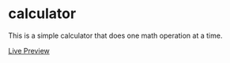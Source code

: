 # calculator

This is a simple calculator that does one math operation at a time. 

[Live Preview](https://monkham21.github.io/calculator/calculator.html)
